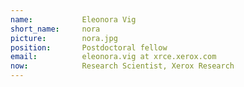```yaml
---
name:           Eleonora Vig
short_name:     nora
picture:        nora.jpg
position:       Postdoctoral fellow
email:          eleonora.vig at xrce.xerox.com
now:			Research Scientist, Xerox Research
---
```

